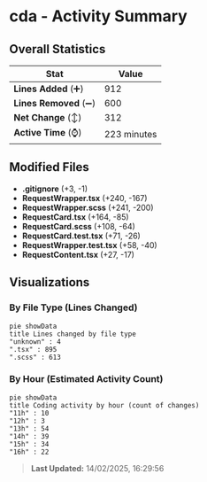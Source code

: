 # cda - Activity Summary 

## Overall Statistics

| Stat                   | Value                                                             |
| ---------------------- | ----------------------------------------------------------------- |
| **Lines Added** (➕)   | 912                                          |
| **Lines Removed** (➖) | 600                                        |
| **Net Change** (↕)    | 312                |
| **Active Time** (⌚)   | 223 minutes |


## Modified Files
- **.gitignore** (+3, -1)
- **RequestWrapper.tsx** (+240, -167)
- **RequestWrapper.scss** (+241, -200)
- **RequestCard.tsx** (+164, -85)
- **RequestCard.scss** (+108, -64)
- **RequestCard.test.tsx** (+71, -26)
- **RequestWrapper.test.tsx** (+58, -40)
- **RequestContent.tsx** (+27, -17)

## Visualizations

### By File Type (Lines Changed)

```mermaid
pie showData
title Lines changed by file type
"unknown" : 4
".tsx" : 895
".scss" : 613
```

### By Hour (Estimated Activity Count)

```mermaid
pie showData
title Coding activity by hour (count of changes)
"11h" : 10
"12h" : 3
"13h" : 54
"14h" : 39
"15h" : 34
"16h" : 22
```


> **Last Updated:** 14/02/2025, 16:29:56